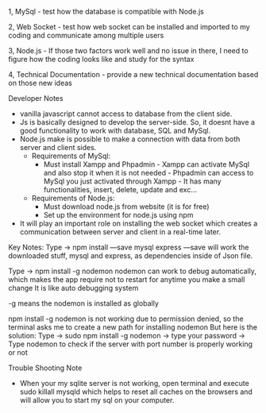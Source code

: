 1, MySql - test how the database is compatible with Node.js 

2, Web Socket - test how web socket can be installed and imported to my coding and communicate among multiple users 

3, Node.js - If those two factors work well and no issue in there, I need to figure how the coding looks like and study for the syntax 

4, Technical Documentation - provide a new technical documentation based on those new ideas 

Developer Notes 
- vanilla javascript cannot access to database from the client side. 
- Js is basically designed to develop the server-side. So, it doesnt have a good functionality to work with database, SQL and MySql. 
- Node.js make is possible to make a connection with data from both server and client sides. 
    - Requirements of MySql:
      - Must install Xampp and Phpadmin
            - Xampp can activate MySql and also stop it when it is not needed
            - Phpadmin can access to MySql you just activated through Xampp
            - It has many functionalities, insert, delete, update and exc...
    - Requirements of Node.js: 
        - Must download node.js from website (it is for free)
        - Set up the environment for node.js using npm 
- It will play an important role on installing the web socket which creates a communication between server and client in a real-time later. 


Key Notes: 
Type -> npm install —save mysql express
—save will work the downloaded stuff, mysql and express, as dependencies inside of Json file. 

Type -> npm install -g nodemon 
nodemon can work to debug automatically, which makes the app require not to restart for anytime you make a small change
It is like auto debugging system 

-g means the nodemon is installed as globally 

npm install -g nodemon is not working due to permission denied, so the terminal asks me to create a new path for installing nodemon
But here is the solution: 
Type -> sudo npm install -g nodemon -> type your password -> Type nodemon to check if the server with port number is properly working or not 

Trouble Shooting Note 
- When your my sqlite server is not working, open terminal and execute sudo killall mysqld which helps to reset all caches on the browsers and will allow you to start my sql on your computer. 
